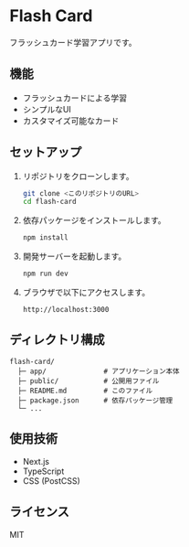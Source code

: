 # Flash Card

フラッシュカード学習アプリです。  

## 機能

- フラッシュカードによる学習
- シンプルなUI
- カスタマイズ可能なカード

## セットアップ

1. リポジトリをクローンします。

   ```bash
   git clone <このリポジトリのURL>
   cd flash-card
   ```

2. 依存パッケージをインストールします。

   ```bash
   npm install
   ```

3. 開発サーバーを起動します。

   ```bash
   npm run dev
   ```

4. ブラウザで以下にアクセスします。

   ```
   http://localhost:3000
   ```

## ディレクトリ構成

```
flash-card/
  ├─ app/              # アプリケーション本体
  ├─ public/           # 公開用ファイル
  ├─ README.md         # このファイル
  ├─ package.json      # 依存パッケージ管理
  └─ ...
```

## 使用技術

- Next.js
- TypeScript
- CSS (PostCSS)

## ライセンス

MIT
